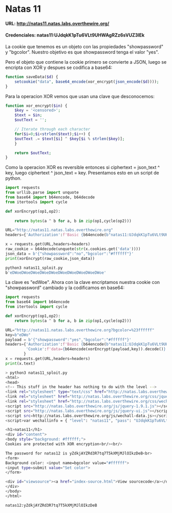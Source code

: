 # Natas 11

#### URL: http://natas11.natas.labs.overthewire.org/

#### Credenciales: natas11:UJdqkK1pTu6VLt9UHWAgRZz6sVUZ3lEk

La cookie que tenemos es un objeto con las propiedades "showpassword" y "bgcolor". Nuestro objetivo es que showpassword tenga el valor "yes". 

Pero el objeto que contiene la cookie primero se convierte a JSON, luego se encripta con XOR y despues se codifica a base64:
``` php
function saveData($d) {
    setcookie("data", base64_encode(xor_encrypt(json_encode($d))));
}
```

Para la operacion XOR vemos que usan una clave que desconocemos:
``` php
function xor_encrypt($in) {
    $key = '<censored>';
    $text = $in;
    $outText = '';

    // Iterate through each character
    for($i=0;$i<strlen($text);$i++) {
    $outText .= $text[$i] ^ $key[$i % strlen($key)];
    }

    return $outText;
}
```

Como la operacion XOR es reversible entonces si ciphertext = json_text ^ key, luego ciphertext ^ json_text = key. Presentamos esto en un script de python.

``` python
import requests
from urllib.parse import unquote
from base64 import b64encode, b64decode
from itertools import cycle

def xorEncrypt(op1,op2):
    
    return bytes(a ^ b for a, b in zip(op1,cycle(op2)))

URL="http://natas11.natas.labs.overthewire.org"
headers={'Authorization':f'Basic {b64encode(b"natas11:UJdqkK1pTu6VLt9UHWAgRZz6sVUZ3lEk").decode()}'}

x = requests.get(URL,headers=headers)
raw_cookie = b64decode(unquote(str(x.cookies.get('data'))))
json_data = b'{"showpassword":"no","bgcolor":"#ffffff"}'
print(xorEncrypt(raw_cookie,json_data))
```

``` bash
python3 natas11_sploit.py
b'eDWoeDWoeDWoeDWoeDWoeDWoeDWoeDWoeDWoeDWoe'
```

La clave es "edWoe". Ahora con la clave encriptamos nuestra cookie con "showpassword" cambiado y la codificamos en base64:

``` python
import requests
from base64 import b64encode
from itertools import cycle

def xorEncrypt(op1,op2):
    return bytes(a ^ b for a, b in zip(op1,cycle(op2)))

URL="http://natas11.natas.labs.overthewire.org?bgcolor=%23ffffff"
key=b"eDWo"
payload = b'{"showpassword":"yes","bgcolor":"#ffffff"}'
headers={'Authorization':f'Basic {b64encode(b"natas11:UJdqkK1pTu6VLt9UHWAgRZz6sVUZ3lEk").decode()}',
         'Cookie':f'data={b64encode(xorEncrypt(payload,key)).decode()}',
        }
x = requests.get(URL,headers=headers)
print(x.text)
```

``` bash
> python3 natas11_sploit.py
<html>
<head>
<!-- This stuff in the header has nothing to do with the level -->
<link rel="stylesheet" type="text/css" href="http://natas.labs.overthewire.org/css/level.css">
<link rel="stylesheet" href="http://natas.labs.overthewire.org/css/jquery-ui.css" />
<link rel="stylesheet" href="http://natas.labs.overthewire.org/css/wechall.css" />
<script src="http://natas.labs.overthewire.org/js/jquery-1.9.1.js"></script>
<script src="http://natas.labs.overthewire.org/js/jquery-ui.js"></script>
<script src=http://natas.labs.overthewire.org/js/wechall-data.js></script><script src="http://natas.labs.overthewire.org/js/wechall.js"></script>
<script>var wechallinfo = { "level": "natas11", "pass": "UJdqkK1pTu6VLt9UHWAgRZz6sVUZ3lEk" };</script></head>

<h1>natas11</h1>
<div id="content">
<body style="background: #ffffff;">
Cookies are protected with XOR encryption<br/><br/>

The password for natas12 is yZdkjAYZRd3R7tq7T5kXMjMJlOIkzDeB<br>
<form>
Background color: <input name=bgcolor value="#ffffff">
<input type=submit value="Set color">
</form>

<div id="viewsource"><a href="index-source.html">View sourcecode</a></div>
</div>
</body>
</html>
```

`natas12:yZdkjAYZRd3R7tq7T5kXMjMJlOIkzDeB`


